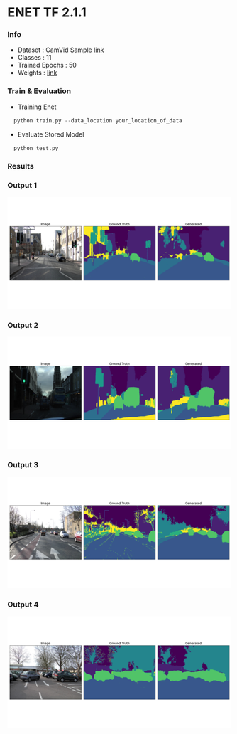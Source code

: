 # ENET TF 2.1.1

### Info
 - Dataset : CamVid Sample [link](https://drive.google.com/uc?id=1gt0nCGft0winZqHBYaTb1EL6zM8lrKPA)
 - Classes : 11
 - Trained Epochs : 50
 - Weights : [link](https://drive.google.com/drive/folders/1JuJwsZt9FlsWsky_3hcgmZDq8NFgLdt4?usp=sharing)

### Train & Evaluation
  - Training Enet
  ```python
    python train.py --data_location your_location_of_data
  ```
  - Evaluate Stored Model
  ```python
    python test.py
```

### Results
### Output 1
![seg_1](output_0.png)
### Output 2
![seg_2](output_1.png)
### Output 3
![seg_3](output_2.png)
### Output 4
![seg_3](output_4.png)
